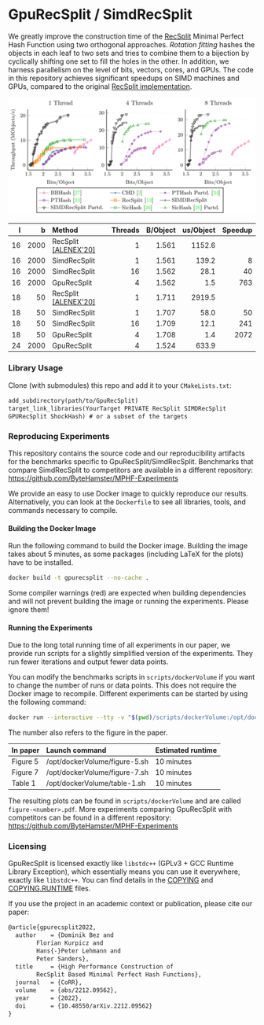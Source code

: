 # GpuRecSplit / SimdRecSplit

We greatly improve the construction time of the [RecSplit](https://arxiv.org/abs/1910.06416) Minimal Perfect Hash Function using two orthogonal approaches.
*Rotation fitting* hashes the objects in each leaf to two sets and tries to combine them to a bijection by cyclically shifting one set to fill the holes in the other.
In addition, we harness parallelism on the level of bits, vectors, cores, and GPUs.
The code in this repository achieves significant speedups on SIMD machines and GPUs, compared
to the original [RecSplit implementation](https://github.com/vigna/sux/blob/master/sux/function/RecSplit.hpp).

[<img src="https://raw.githubusercontent.com/ByteHamster/GpuRecSplit/main/plots.png" alt="Plots preview">](https://arxiv.org/pdf/2212.09562)

| l | b | Method | Threads | B/Object | us/Object | Speedup |
|---:|---:|:---|---:|---:|---:|---:|
| 16 | 2000 | RecSplit [\[ALENEX'20\]](https://arxiv.org/abs/1910.06416) | 1 | 1.561 | 1152.6 |  |
| 16 | 2000 | SimdRecSplit | 1 | 1.561 | 139.2 | 8 |
| 16 | 2000 | SimdRecSplit | 16 | 1.562 | 28.1 | 40 |
| 16 | 2000 | GpuRecSplit | 4 | 1.562 | 1.5 | 763 |
| 18 | 50 | RecSplit [\[ALENEX'20\]](https://arxiv.org/abs/1910.06416) | 1 | 1.711 | 2919.5 |  |
| 18 | 50 | SimdRecSplit | 1 | 1.707 | 58.0 | 50 |
| 18 | 50 | SimdRecSplit | 16 | 1.709 | 12.1 | 241 |
| 18 | 50 | GpuRecSplit | 4 | 1.708 | 1.4 | 2072 |
| 24 | 2000 | GpuRecSplit | 4 | 1.524 | 633.9 |  |
    
### Library Usage

Clone (with submodules) this repo and add it to your `CMakeLists.txt`:

```
add_subdirectory(path/to/GpuRecSplit)
target_link_libraries(YourTarget PRIVATE RecSplit SIMDRecSplit GPURecSplit ShockHash) # or a subset of the targets
```

### Reproducing Experiments

This repository contains the source code and our reproducibility artifacts for the benchmarks specific to GpuRecSplit/SimdRecSplit.
Benchmarks that compare SimdRecSplit to competitors are available in a different repository: https://github.com/ByteHamster/MPHF-Experiments

We provide an easy to use Docker image to quickly reproduce our results.
Alternatively, you can look at the `Dockerfile` to see all libraries, tools, and commands necessary to compile.

#### Building the Docker Image

Run the following command to build the Docker image.
Building the image takes about 5 minutes, as some packages (including LaTeX for the plots) have to be installed.

```bash
docker build -t gpurecsplit --no-cache .
```

Some compiler warnings (red) are expected when building dependencies and will not prevent building the image or running the experiments.
Please ignore them!

#### Running the Experiments
Due to the long total running time of all experiments in our paper, we provide run scripts for a slightly simplified version of the experiments.
They run fewer iterations and output fewer data points.

You can modify the benchmarks scripts in `scripts/dockerVolume` if you want to change the number of runs or data points.
This does not require the Docker image to recompile.
Different experiments can be started by using the following command:

```bash
docker run --interactive --tty -v "$(pwd)/scripts/dockerVolume:/opt/dockerVolume" gpurecsplit /opt/dockerVolume/figure-5.sh
```

The number also refers to the figure in the paper.

| In paper        | Launch command                | Estimated runtime  |
| :-------------- | :---------------------------- | :----------------- |
| Figure 5        | /opt/dockerVolume/figure-5.sh | 10 minutes         |
| Figure 7        | /opt/dockerVolume/figure-7.sh | 10 minutes         |
| Table 1         | /opt/dockerVolume/table-1.sh  | 10 minutes         |

The resulting plots can be found in `scripts/dockerVolume` and are called `figure-<number>.pdf`.
More experiments comparing GpuRecSplit with competitors can be found in a different repository: https://github.com/ByteHamster/MPHF-Experiments

### Licensing
GpuRecSplit is licensed exactly like `libstdc++` (GPLv3 + GCC Runtime Library Exception), which essentially means you can use it everywhere, exactly like `libstdc++`.
You can find details in the [COPYING](/COPYING) and [COPYING.RUNTIME](/COPYING.RUNTIME) files.

If you use the project in an academic context or publication, please cite our paper:

```
@article{gpurecsplit2022,
  author    = {Dominik Bez and
        Florian Kurpicz and
        Hans{-}Peter Lehmann and
        Peter Sanders},
  title     = {High Performance Construction of
        RecSplit Based Minimal Perfect Hash Functions},
  journal   = {CoRR},
  volume    = {abs/2212.09562},
  year      = {2022},
  doi       = {10.48550/arXiv.2212.09562}
}
```
